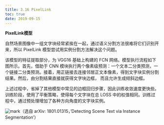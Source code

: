 ```yaml
---
title: 3.16 PixelLink
toc: true
date: 2019-09-15
---
```


**PixelLink模型**

自然场景图像中一组文字块经常紧挨在一起，通过语义分割方法很难将它们识别开来，所以 PixelLink 模型尝试用实例分割方法解决这个问题。

该模型的特征提取部分，为 VGG16 基础上构建的 FCN 网络。模型执行流程如下图所示。首先，借助于 CNN 模块执行两个像素级预测：一个文本二分类预测，一个链接二分类预测。接着，用正链接去连接邻居正文本像素，得到文字块实例分割结果。然后，由分割结果直接就获得文字块边框， 而且允许生成倾斜边框。

上述过程中，省掉了其他模型中常见的边框回归步骤，因此训练收敛速度更快些。训练阶段，使用了平衡策略，使得每个文字块在总 LOSS 中的权值相同。训练过程中，通过预处理增加了各种方向角度的文字块实例。

![mark](http://images.iterate.site/blog/image/20190729/6Q5x0gml9xAQ.png?imageslim)（选自 arXiv: 1801.01315，’Detecting Scene Text via Instance Segmentation’）
